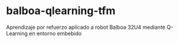 # balboa-qlearning-tfm
Aprendizaje por refuerzo aplicado a robot Balboa 32U4 mediante Q-Learning en entorno embebido
